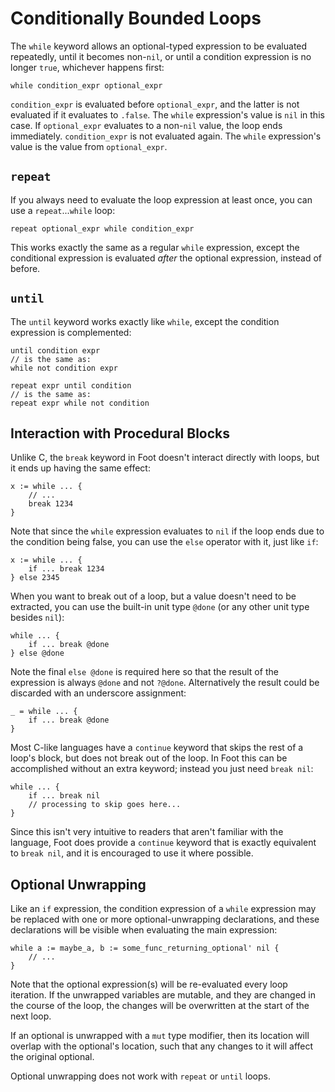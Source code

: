 # Conditionally Bounded Loops
The `while` keyword allows an optional-typed expression to be evaluated repeatedly, until it becomes non-`nil`, or until a condition expression is no longer `true`, whichever happens first:
```foot
while condition_expr optional_expr
```
`condition_expr` is evaluated before `optional_expr`, and the latter is not evaluated if it evaluates to `.false`.  The `while` expression's value is `nil` in this case.
If `optional_expr` evaluates to a non-`nil` value, the loop ends immediately. `condition_expr` is not evaluated again.  The `while` expression's value is the value from `optional_expr`.  

## `repeat`
If you always need to evaluate the loop expression at least once, you can use a `repeat`...`while` loop:
```foot
repeat optional_expr while condition_expr
```
This works exactly the same as a regular `while` expression, except the conditional expression is evaluated _after_ the optional expression, instead of before.

## `until`
The `until` keyword works exactly like `while`, except the condition expression is complemented:
```foot
until condition expr
// is the same as:
while not condition expr

repeat expr until condition
// is the same as:
repeat expr while not condition
```

## Interaction with Procedural Blocks
Unlike C, the `break` keyword in Foot doesn't interact directly with loops, but it ends up having the same effect:
```foot
x := while ... {
    // ...
    break 1234
}
```
Note that since the `while` expression evaluates to `nil` if the loop ends due to the condition being false, you can use the `else` operator with it, just like `if`:
```foot
x := while ... {
    if ... break 1234
} else 2345
```
When you want to break out of a loop, but a value doesn't need to be extracted, you can use the built-in unit type `@done` (or any other unit type besides `nil`):
```foot
while ... {
    if ... break @done
} else @done
```
Note the final `else @done` is required here so that the result of the expression is always `@done` and not `?@done`.  Alternatively the result could be discarded with an underscore assignment:
```foot
_ = while ... {
    if ... break @done
}
```
Most C-like languages have a `continue` keyword that skips the rest of a loop's block, but does not break out of the loop.  In Foot this can be accomplished without an extra keyword; instead you just need `break nil`:
```foot
while ... {
    if ... break nil
    // processing to skip goes here...
}
```
Since this isn't very intuitive to readers that aren't familiar with the language, Foot does provide a `continue` keyword that is exactly equivalent to `break nil`, and it is encouraged to use it where possible.

## Optional Unwrapping
Like an `if` expression, the condition expression of a `while` expression may be replaced with one or more optional-unwrapping declarations, and these declarations will be visible when evaluating the main expression:
```foot
while a := maybe_a, b := some_func_returning_optional' nil {
    // ...
}
```
Note that the optional expression(s) will be re-evaluated every loop iteration.  If the unwrapped variables are mutable, and they are changed in the course of the loop, the changes will be overwritten at the start of the next loop.

If an optional is unwrapped with a `mut` type modifier, then its location will overlap with the optional's location, such that any changes to it will affect the original optional.

Optional unwrapping does not work with `repeat` or `until` loops.
